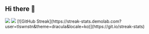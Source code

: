 ## Hi there 👋

<!--
**tlswnstn/tlswnstn** is a ✨ _special_ ✨ repository because its `README.md` (this file) appears on your GitHub profile.

Here are some ideas to get you started:

- 🔭 I’m currently working on ...
- 🌱 I’m currently learning ...
- 👯 I’m looking to collaborate on ...
- 🤔 I’m looking for help with ...
- 💬 Ask me about ...
- 📫 How to reach me: ...
- 😄 Pronouns: ...
- ⚡ Fun fact: ...
-->
<img src="https://github-readme-stats.vercel.app/api/top-langs/?username=tlswnstn&layout=compact">
<img src="https://github-readme-stats.vercel.app/api?username=tlswnstn&show_icons=true">
[![GitHub Streak](https://streak-stats.demolab.com?user=tlswnstn&theme=dracula&locale=ko)](https://git.io/streak-stats)
